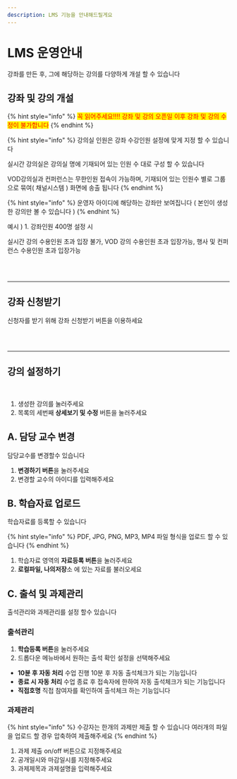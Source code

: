 ```yaml
---
description: LMS 기능을 안내해드릴게요
---
```


# LMS 운영안내

강좌를 만든 후, 그에 해당하는 강의를 다양하게 개설 할 수 있습니다&#x20;

## 강좌 및 강의 개설

{% hint style="info" %}
<mark style="color:red;">꼭 읽어주세요!!!! 강좌 및 강의 오픈일 이후 강좌 및 강의 수정이 불가합니다</mark>&#x20;
{% endhint %}

{% hint style="info" %}
강의실 인원은 강좌 수강인원 설정에 맞게 지정 할 수 있습니다&#x20;

실시간 강의실은 강의실 명에 기재되어 있는 인원 수 대로 구성 할 수 있습니다&#x20;

VOD강의실과 컨퍼런스는 무한인원 접속이 가능하며, 기재되어 있는  인원수 별로 그룹으로 묶여( 채널시스템 ) 화면에 송출 됩니다&#x20;
{% endhint %}

{% hint style="info" %}
운영자 아이디에 해당하는 강좌만 보여집니다 ( 본인이 생성한 강의만 볼 수 있습니다 )
{% endhint %}

예시 )  1. 강좌인원 400명 설정 시&#x20;

실시간 강의 수용인원 초과 입장 불가, VOD 강의 수용인원 초과 입장가능, 행사 및 컨퍼런스 수용인원 초과  입장가능

<figure><img src="../../../.gitbook/assets/스크린샷-2023-11-30-오전-11.11.50.png" alt=""><figcaption></figcaption></figure>

##

***

## 강좌 신청받기&#x20;

신청자를 받기 위해 강좌 신청받기 버튼을 이용하세요&#x20;

<figure><img src="../../../.gitbook/assets/스크린샷 2023-11-30 오후 2.20.33 복사.png" alt=""><figcaption></figcaption></figure>

##

***

## 강의 설정하기

<figure><img src="../../../.gitbook/assets/스크린샷 2023-11-30 오후 2.19.23.png" alt=""><figcaption></figcaption></figure>

1. 생성한 강의를 눌러주세요&#x20;
2. 목록의 세번째 **상세보기 및 수정** 버튼을 눌러주세요 &#x20;



## A. 담당 교수 변경

담당교수를 변경할수 있습니다&#x20;

1. **변경하기 버튼**을 눌러주세요&#x20;
2. 변경할 교수의 아이디를 입력해주세요&#x20;

## B. 학습자료 업로드

학습자료를 등록할 수 있습니다&#x20;

{% hint style="info" %}
PDF, JPG, PNG, MP3, MP4 파일 형식을 업로드 할 수 있습니다&#x20;
{% endhint %}

1. 학습자료 영역의 **자료등록 버튼**을 눌러주세요&#x20;
2. **로컬파일, 나의저장**소 에 있는 자료를 불러오세요&#x20;

## C. 출석 및 과제관리&#x20;

출석관리와 과제관리를 설정 할수 있습니다

### 출석관리 &#x20;

1. **학습등록 버튼**을 눌러주세요&#x20;
2. 드롭다운 메뉴바에서 원하는 출석 확인 설정을 선택해주세요&#x20;

* **10뷴 후 자동 처리** 수업 진행 10분 후 자동 출석체크가 되는 기능입니다&#x20;
* **종료 시 자동 처리** 수업 종료 후 접속자에 한하여 자동 출석체크가 되는 기능입니다&#x20;
* **직접호명** 직접 참여자를 확인하여 출석체크 하는 기능입니다&#x20;

### 과제관리

{% hint style="info" %}
수강자는 한개의 과제만 제출 할 수 있습니다 여러개의 파일을 업로드 할 경우 압축하여 제출해주세요&#x20;
{% endhint %}

1. 과제 제출 on/off 버튼으로 지정해주세요 &#x20;
2. 공개일시와 마감일시를 지정해주세요&#x20;
3. 과제제목과 과제설명을 입력해주세요&#x20;
